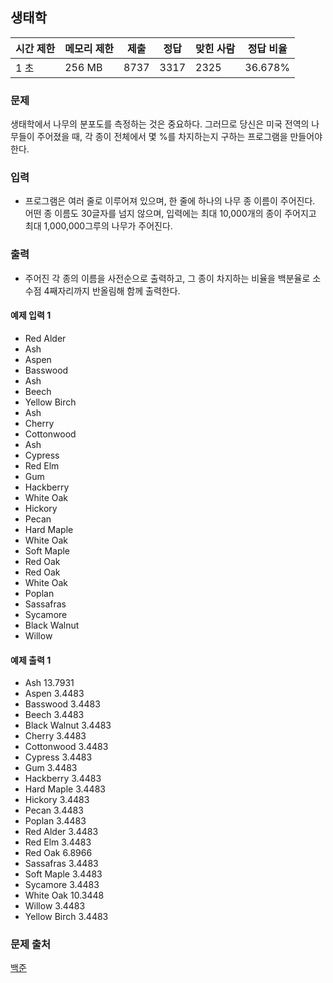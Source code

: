## 생태학
 
|시간 제한|	메모리 제한|	제출|	정답|	맞힌 사람|	정답 비율|
|---|---|---|---|---|---|
|1 초|	256 MB|	8737|	3317|	2325|	36.678%|

### 문제
생태학에서 나무의 분포도를 측정하는 것은 중요하다. 그러므로 당신은 미국 전역의 나무들이 주어졌을 때, 각 종이 전체에서 몇 %를 차지하는지 구하는 프로그램을 만들어야 한다.

### 입력
- 프로그램은 여러 줄로 이루어져 있으며, 한 줄에 하나의 나무 종 이름이 주어진다. 어떤 종 이름도 30글자를 넘지 않으며, 입력에는 최대 10,000개의 종이 주어지고 최대 1,000,000그루의 나무가 주어진다.

### 출력
- 주어진 각 종의 이름을 사전순으로 출력하고, 그 종이 차지하는 비율을 백분율로 소수점 4째자리까지 반올림해 함께 출력한다.

#### 예제 입력 1 
- Red Alder
- Ash
- Aspen
- Basswood
- Ash
- Beech
- Yellow Birch
- Ash
- Cherry
- Cottonwood
- Ash
- Cypress
- Red Elm
- Gum
- Hackberry
- White Oak
- Hickory
- Pecan
- Hard Maple
- White Oak
- Soft Maple
- Red Oak
- Red Oak
- White Oak
- Poplan
- Sassafras
- Sycamore
- Black Walnut
- Willow
#### 예제 출력 1 
- Ash 13.7931
- Aspen 3.4483
- Basswood 3.4483
- Beech 3.4483
- Black Walnut 3.4483
- Cherry 3.4483
- Cottonwood 3.4483
- Cypress 3.4483
- Gum 3.4483
- Hackberry 3.4483
- Hard Maple 3.4483
- Hickory 3.4483
- Pecan 3.4483
- Poplan 3.4483
- Red Alder 3.4483
- Red Elm 3.4483
- Red Oak 6.8966
- Sassafras 3.4483
- Soft Maple 3.4483
- Sycamore 3.4483
- White Oak 10.3448
- Willow 3.4483
- Yellow Birch 3.4483

### 문제 출처
[백준](https://www.acmicpc.net/problem/4358)